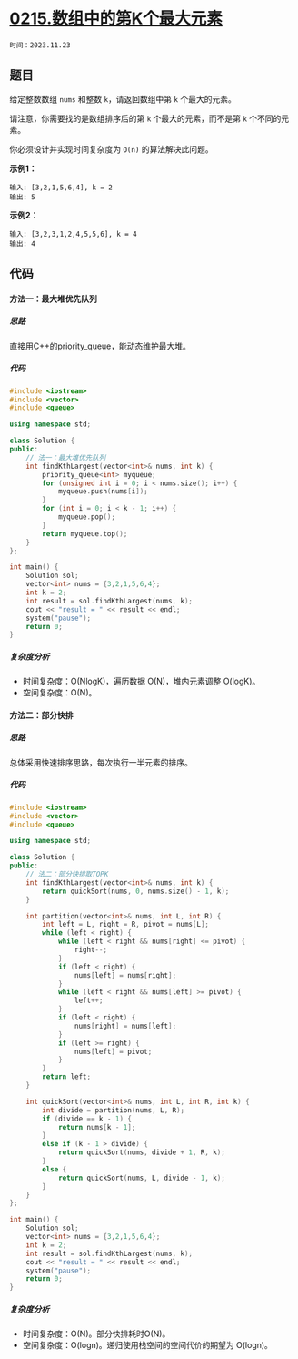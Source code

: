 # [0215.数组中的第K个最大元素](https://leetcode.cn/problems/kth-largest-element-in-an-array/)

`时间：2023.11.23`

## 题目

给定整数数组 `nums` 和整数 `k`，请返回数组中第 `k` 个最大的元素。

请注意，你需要找的是数组排序后的第 `k` 个最大的元素，而不是第 `k` 个不同的元素。

你必须设计并实现时间复杂度为 `O(n)` 的算法解决此问题。

**示例1：**

```
输入: [3,2,1,5,6,4], k = 2
输出: 5
```

**示例2：**

```
输入: [3,2,3,1,2,4,5,5,6], k = 4
输出: 4
```

## 代码

#### 方法一：最大堆优先队列

##### 思路

直接用C++的priority_queue，能动态维护最大堆。

##### 代码

```c++
#include <iostream>
#include <vector>
#include <queue>

using namespace std;

class Solution {
public:
    // 法一：最大堆优先队列
    int findKthLargest(vector<int>& nums, int k) {
        priority_queue<int> myqueue;
        for (unsigned int i = 0; i < nums.size(); i++) {
            myqueue.push(nums[i]);
        }
        for (int i = 0; i < k - 1; i++) {
            myqueue.pop();
        }
        return myqueue.top();
    }
};

int main() {
    Solution sol;
    vector<int> nums = {3,2,1,5,6,4};
    int k = 2;
    int result = sol.findKthLargest(nums, k);
    cout << "result = " << result << endl;
    system("pause");
    return 0;
}
```

##### 复杂度分析

- 时间复杂度：O(NlogK)，遍历数据 O(N)，堆内元素调整 O(log⁡K)。
- 空间复杂度：O(N)。

#### 方法二：部分快排

##### 思路

总体采用快速排序思路，每次执行一半元素的排序。

##### 代码

```c++
#include <iostream>
#include <vector>
#include <queue>

using namespace std;

class Solution {
public:
    // 法二：部分快排取TOPK
    int findKthLargest(vector<int>& nums, int k) {
        return quickSort(nums, 0, nums.size() - 1, k);
    }

    int partition(vector<int>& nums, int L, int R) {
        int left = L, right = R, pivot = nums[L];
        while (left < right) {
            while (left < right && nums[right] <= pivot) {
                right--;
            }
            if (left < right) {
                nums[left] = nums[right];
            }
            while (left < right && nums[left] >= pivot) {
                left++;
            }
            if (left < right) {
                nums[right] = nums[left];
            }
            if (left >= right) {
                nums[left] = pivot;
            }
        }
        return left;
    }

    int quickSort(vector<int>& nums, int L, int R, int k) {
        int divide = partition(nums, L, R);
        if (divide == k - 1) {
            return nums[k - 1];
        }
        else if (k - 1 > divide) {
            return quickSort(nums, divide + 1, R, k);
        }
        else {
            return quickSort(nums, L, divide - 1, k);
        }
    }
};

int main() {
    Solution sol;
    vector<int> nums = {3,2,1,5,6,4};
    int k = 2;
    int result = sol.findKthLargest(nums, k);
    cout << "result = " << result << endl;
    system("pause");
    return 0;
}
```

##### 复杂度分析

- 时间复杂度：O(N)。部分快排耗时O(N)。
- 空间复杂度：O(log⁡n)。递归使用栈空间的空间代价的期望为 O(log⁡n)。